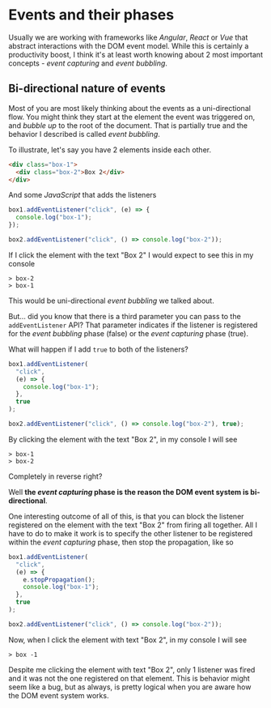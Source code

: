 # Events and their phases

Usually we are working with frameworks like _Angular_, _React_ or _Vue_ that abstract interactions with the DOM event model.
While this is certainly a productivity boost, I think it's at least worth knowing about 2 most important concepts - _event capturing_ and _event bubbling_.

## Bi-directional nature of events

Most of you are most likely thinking about the events as a uni-directional flow.
You might think they start at the element the event was triggered on, and _bubble up_ to the root of the document.
That is partially true and the behavior I described is called _event bubbling_.

To illustrate, let's say you have 2 elements inside each other.

```html
<div class="box-1">
  <div class="box-2">Box 2</div>
</div>
```

And some _JavaScript_ that adds the listeners

```js
box1.addEventListener("click", (e) => {
  console.log("box-1");
});

box2.addEventListener("click", () => console.log("box-2"));
```

If I click the element with the text "Box 2" I would expect to see this in my console

```shell
> box-2
> box-1
```

This would be uni-directional _event bubbling_ we talked about.

But... did you know that there is a third parameter you can pass to the `addEventListener` API?
That parameter indicates if the listener is registered for the _event bubbling_ phase (false) or the _event capturing_ phase (true).

What will happen if I add `true` to both of the listeners?

```js
box1.addEventListener(
  "click",
  (e) => {
    console.log("box-1");
  },
  true
);

box2.addEventListener("click", () => console.log("box-2"), true);
```

By clicking the element with the text "Box 2", in my console I will see

```shell
> box-1
> box-2
```

Completely in reverse right?

Well **the _event capturing_ phase is the reason the DOM event system is bi-directional**.

One interesting outcome of all of this, is that you can block the listener registered on the element with the text "Box 2" from firing all together.
All I have to do to make it work is to specify the other listener to be registered within the _event capturing_ phase, then stop the propagation, like so

```js
box1.addEventListener(
  "click",
  (e) => {
    e.stopPropagation();
    console.log("box-1");
  },
  true
);

box2.addEventListener("click", () => console.log("box-2"));
```

Now, when I click the element with text "Box 2", in my console I will see

```shell
> box -1
```

Despite me clicking the element with text "Box 2", only 1 listener was fired and it was not the one registered on that element.
This is behavior might seem like a bug, but as always, is pretty logical when you are aware how the DOM event system works.
